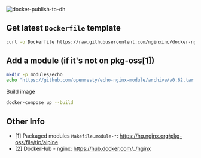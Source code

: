 ![docker-publish-to-dh](https://github.com/swaglive/docker-openresty/workflows/docker-publish-to-dh/badge.svg)
## Get latest `Dockerfile` template
```bash
curl -o Dockerfile https://raw.githubusercontent.com/nginxinc/docker-nginx/master/modules/Dockerfile.alpine
```

## Add a module (if it's not on pkg-oss[1])
```bash
mkdir -p modules/echo
echo "https://github.com/openresty/echo-nginx-module/archive/v0.62.tar.gz" > docker/echo/source
```

Build image
```bash
docker-compose up --build
```

## Other Info
- [1] Packaged modules `Makefile.module-*`: https://hg.nginx.org/pkg-oss/file/tip/alpine
- [2] DockerHub - nginx: https://hub.docker.com/_/nginx

